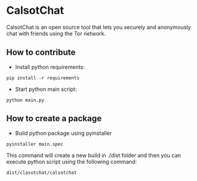 # CalsotChat

CalsotChat is an open source tool that lets you securely and anonymously 
chat with friends using the Tor network.

## How to contribute
- Install python requirements:
```
pip install -r requirements
```

- Start python main script:
```
python main.py
```

## How to create a package
- Build python package using pyinstaller
```
pyinstaller main.spec
```

This command will create a new build in ./dist folder and then you can 
execute python script using the following command:
```
dist/clasotchat/calsotchat
```